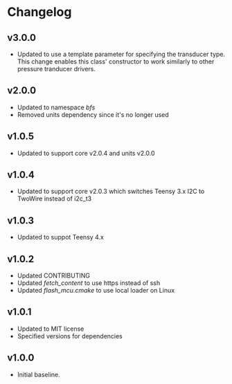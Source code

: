 # Changelog

## v3.0.0
- Updated to use a template parameter for specifying the transducer type. This change enables this class' constructor to work similarly to other pressure tranducer drivers.

## v2.0.0
- Updated to namespace *bfs*
- Removed units dependency since it's no longer used

## v1.0.5
- Updated to support core v2.0.4 and units v2.0.0

## v1.0.4
- Updated to support core v2.0.3 which switches Teensy 3.x I2C to TwoWire instead of i2c_t3

## v1.0.3
- Updated to suppot Teensy 4.x

## v1.0.2
- Updated CONTRIBUTING
- Updated *fetch_content* to use https instead of ssh
- Updated *flash_mcu.cmake* to use local loader on Linux

## v1.0.1
- Updated to MIT license
- Specified versions for dependencies

## v1.0.0
- Initial baseline.
